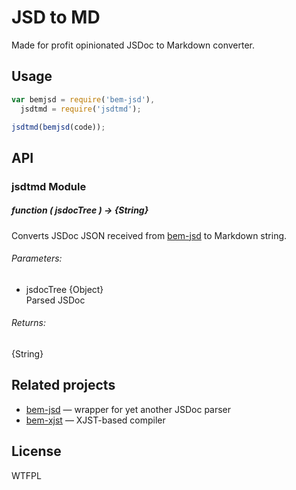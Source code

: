 # JSD to MD

Made for profit opinionated JSDoc to Markdown converter.

## Usage

```js
var bemjsd = require('bem-jsd'),
  jsdtmd = require('jsdtmd');

jsdtmd(bemjsd(code));
```

## API

### jsdtmd Module

##### *function* ( jsdocTree ) → {String}

Converts JSDoc JSON received from [bem-jsd](http://github.com/bem/bem-jsd)
to Markdown string.

###### Parameters:

* jsdocTree {Object}<br/>
  Parsed JSDoc

###### Returns:

{String}

## Related projects

- [bem-jsd](http://github.com/bem/bem-jsd) — wrapper for yet another JSDoc parser
- [bem-xjst](http://github.com/bem/bem-xjst) — XJST-based compiler

## License

WTFPL

